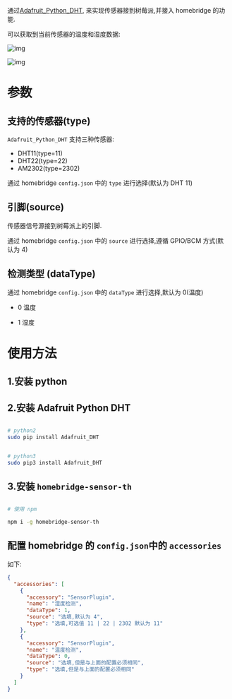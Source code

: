 通过[Adafruit_Python_DHT](https://github.com/adafruit/Adafruit_Python_DHT),
来实现传感器接到树莓派,并接入 homebridge 的功能.

可以获取到当前传感器的温度和湿度数据:

![img](https://i.loli.net/2020/10/23/KuOcdXD6B87ATZV.png)

![img](https://i.loli.net/2020/10/23/BHLAVnFRyv4ilXC.png)

# 参数

## 支持的传感器(type)

`Adafruit_Python_DHT` 支持三种传感器:

- DHT11(type=11)
- DHT22(type=22)
- AM2302(type=2302)

通过 homebridge `config.json` 中的 `type` 进行选择(默认为 DHT 11)

## 引脚(source)

传感器信号源接到树莓派上的引脚.

通过 homebridge `config.json` 中的 `source` 进行选择,遵循 GPIO/BCM 方式(默认为 4)

## 检测类型 (dataType)

通过 homebridge `config.json` 中的 `dataType` 进行选择,默认为 0(温度)

- 0 温度

- 1 湿度

# 使用方法

## 1.安装 python

## 2.安装 Adafruit Python DHT

```sh

# python2
sudo pip install Adafruit_DHT


# python3
sudo pip3 install Adafruit_DHT

```

## 3.安装 `homebridge-sensor-th`

```sh

# 使用 npm

npm i -g homebridge-sensor-th

```

## 配置 homebridge 的 `config.json`中的 `accessories`

如下:

```json
{
  "accessories": [
    {
      "accessory": "SensorPlugin",
      "name": "湿度检测",
      "dataType": 1,
      "source": "选填,默认为 4",
      "type": "选填,可选值 11 | 22 | 2302 默认为 11"
    },
    {
      "accessory": "SensorPlugin",
      "name": "温度检测",
      "dataType": 0,
      "source": "选填,但是与上面的配置必须相同",
      "type": "选填,但是与上面的配置必须相同"
    }
  ]
}
```
